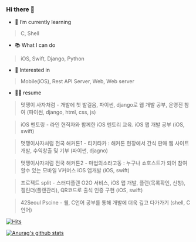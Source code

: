 ### Hi there 👋

<!--
**younoah/younoah** is a ✨ _special_ ✨ repository because its `README.md` (this file) appears on your GitHub profile.

Here are some ideas to get you started:

- 🔭 I’m currently working on ...
- 🌱 I’m currently learning ...
- 👯 I’m looking to collaborate on ...
- 🤔 I’m looking for help with ...
- 💬 Ask me about ...
- 📫 How to reach me: ...
- 😄 Pronouns: ...
- ⚡ Fun fact: ...
-->

- 🌱 I’m currently learning
> C, Shell


- 📚 What I can do
> iOS, Swift, Django, Python


- 🧐 Interested in
> Mobile(iOS), Rest API Server, Web, Web server


- 🧑‍💻 resume
> 멋쟁이 사자처럼 - 개발에 첫 발걸음, 파이썬, django로 웹 개발 공부, 운영진 참여 (파이썬, django, html, css, js)

> iOS 멘토링 - 라인 현직자와 함께한 iOS 멘토리 교육.  iOS 앱 개발 공부 (iOS, swift)

> 멋쟁이사자처럼 전국 해커톤1 - 티키타카 : 해커톤 현장에서 간식 판매 웹 사이트 개발, 수익창출 및 기부 (파이썬, djagno)

> 멋쟁이사자처럼 전국 해커톤2 - 마법의소라고동 : 누구나 쇼호스트가 되어 참여할수 있는 모바일 V커머스 iOS 앱개발 (iOS, swift)

> 프로젝트 split - 스터디플랜 O2O 서비스,  iOS 앱 개발, 플랜(목록확인, 신청), 캘린더(플랜관리), QR코드로 출석 인증 구현 (iOS, swift)

> 42Seoul Pscine - 쉘, C언어 공부를 통해  개발에 더욱 깊고 다가가기 (shell, C언어)


[![Hits](https://hits.seeyoufarm.com/api/count/incr/badge.svg?url=https%3A%2F%2Fgithub.com%2Fyounoah&count_bg=%236EA9F1&title_bg=%23767676&icon=&icon_color=%23E7E7E7&title=%EB%B0%A9%EB%AC%B8%EC%9E%90%EC%88%98&edge_flat=false)](https://hits.seeyoufarm.com)

[![Anurag's github stats](https://github-readme-stats.vercel.app/api?username=younoah)](https://github.com/anuraghazra/github-readme-stats)
